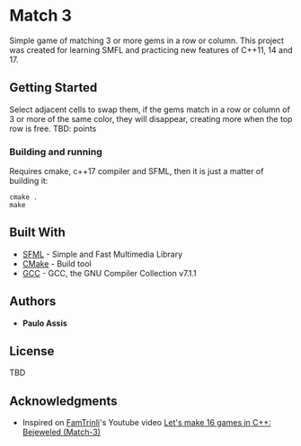 # Match 3

Simple game of matching 3 or more gems in a row or column.
This project was created for learning SMFL and practicing new features of C++11, 14 and 17.

## Getting Started

Select adjacent cells to swap them, if the gems match in a row or column of 3 or more of the same color, they will disappear, creating more when the top row is free.
TBD: points

### Building and running

Requires cmake, c++17 compiler and SFML, then it is just a matter of building it:

```
cmake .
make
```

## Built With

* [SFML](https://www.sfml-dev.org/) - Simple and Fast Multimedia Library
* [CMake](https://cmake.org/) - Build tool
* [GCC](https://gcc.gnu.org/) - GCC, the GNU Compiler Collection v7.1.1

## Authors

* **Paulo Assis**

## License

TBD

## Acknowledgments

* Inspired on [FamTrinli](https://www.youtube.com/channel/UCC7qpnId5RIQruKDJOt2exw)'s Youtube video [Let's make 16 games in C++: Bejeweled (Match-3)](https://youtu.be/YNXrFOynalE)
